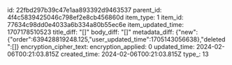 id: 22fbd297b39c47e1aa893392d9463537
parent_id: 4f4c5839425046c798ef2e8cb456860d
item_type: 1
item_id: 77634c98dd0e4033a6b334a80b55ec6e
item_updated_time: 1707178510523
title_diff: "[]"
body_diff: "[]"
metadata_diff: {"new":{"order":639428819248.125,"user_updated_time":1705143056638},"deleted":[]}
encryption_cipher_text: 
encryption_applied: 0
updated_time: 2024-02-06T00:21:03.815Z
created_time: 2024-02-06T00:21:03.815Z
type_: 13